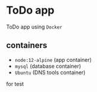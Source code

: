 # ToDo app 

ToDo app using `Docker` 

## containers
  - `node:12-alpine` (app container)
  - `mysql` (database container) 
  - `Ubuntu` (DNS tools container) 
  
 for test



